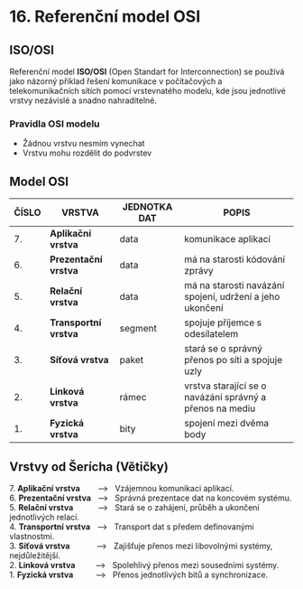 # 16. Referenční model OSI
## ISO/OSI
Referenční model **ISO/OSI** (Open Standart for Interconnection) se používá jako názorný příklad řešení komunikace v počítačových a telekomunikačních sítích pomocí vrstevnatého modelu, kde jsou jednotlivé vrstvy nezávislé a snadno nahraditelné.

### Pravidla OSI modelu
- Žádnou vrstvu nesmím vynechat
- Vrstvu mohu rozdělit do podvrstev

## Model OSI

|ČÍSLO|VRSTVA|JEDNOTKA DAT|POPIS|
|---|---|---|---|
|7\.|**Aplikační vrstva**|data|komunikace aplikací|
|6\.|**Prezentační vrstva**|data|má na starosti kódování zprávy
|5\.|**Relační vrstva**|data|má na starosti navázání spojení, udržení a jeho ukončení|
|4\.|**Transportní vrstva**|segment|spojuje příjemce s odesílatelem|
|3\.|**Síťová vrstva**|paket|stará se o správný přenos po síti a spojuje uzly|
|2\.|**Linková vrstva**|rámec|vrstva starající se o navázání správný a přenos na mediu|
|1\.|**Fyzická vrstva**|bity|spojení mezi dvěma body|

## Vrstvy od Šerícha (Větičky) 

7\. **Aplikační vrstva** &nbsp;&nbsp;&nbsp;&nbsp;&nbsp;&nbsp; --> &nbsp; Vzájemnou komunikaci aplikací.  
6\. **Prezentační vrstva** &nbsp; --> &nbsp; Správná prezentace dat na koncovém systému.  
5\. **Relační vrstva** &nbsp;&nbsp;&nbsp;&nbsp;&nbsp;&nbsp;&nbsp;&nbsp;&nbsp; --> &nbsp; Stará se o zahájení, průběh a ukončení jednotlivých relací.  
4\. **Transportní vrstva** &nbsp; --> &nbsp; Transport dat s předem definovanými vlastnostmi.  
3\. **Síťová vrstva** &nbsp;&nbsp;&nbsp;&nbsp;&nbsp;&nbsp;&nbsp;&nbsp;&nbsp;&nbsp; --> &nbsp; Zajišťuje přenos mezi libovolnými systémy, nejdůležitější.  
2\. **Linková vrstva** &nbsp;&nbsp;&nbsp;&nbsp;&nbsp;&nbsp;&nbsp; --> &nbsp; Spolehlivý přenos mezi sousedními systémy.  
1\. **Fyzická vrstva** &nbsp;&nbsp;&nbsp;&nbsp;&nbsp;&nbsp;&nbsp;&nbsp; --> &nbsp; Přenos jednotlivých bitů a synchronizace.
